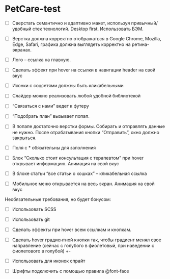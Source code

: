 ﻿# PetCare-test
- [ ] Сверстать семантично и адаптивно макет, используя привычный/удобный стек технологий. Desktop first. Использовать БЭМ.
- [ ] Верстка должна корректно отображаться в Google Chrome, Mozilla, Edge, Safari, графика должна выглядеть корректно на ретина-экранах.
- [ ] Лого – ссылка на главную.
- [ ] Сделать эффект при hover на ссылки в навигации header на свой вкус
- [ ] Иконки с соцсетями должны быть кликабельными 
- [ ] Слайдер можно реализовать любой удобной библиотекой 
- [ ] “Связаться с нами” ведет к футеру 
- [ ] “Подобрать план” вызывает попап. 
- [ ] В попапе достаточно верстки формы. Собирать и отправлять данные не нужно. После отрабатывания кнопки “Отправить”, окно должно закрыться.
- [ ] Поля с * обязательны для заполнения
- [ ] Блок “Сколько стоит консультация с терапевтом” при hover открывает информацию. Анимация на свой вкус 
- [ ] В блоке статьи “все статьи о кошках” – кликабельная ссылка
- [ ] Мобильное меню открывается на весь экран. Анимация на свой вкус


Необязательные требования, но будет бонусом:
- [ ] Использовать SCSS

- [ ] Использовать git 

- [ ] Сделать эффекты при hover всем ссылкам и кнопкам. 
- [ ] Сделать hover градиентной кнопки так, чтобы градиент менял свое направление (сейчас с голубого в фиолетовый, при наведении с фиолетового в голубой) +-
- [ ] Использовать для иконок спрайт 
- [ ] Шрифты подключить с помощью правила @font-face

